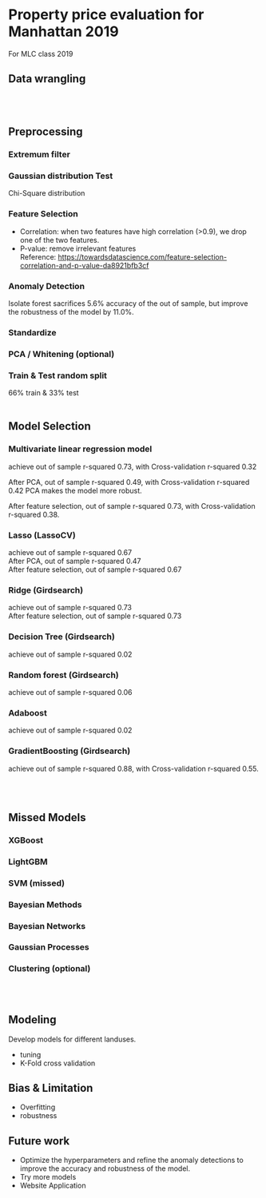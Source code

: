 # Property price evaluation for Manhattan 2019
For MLC class 2019

## Data wrangling
<br> 

## Preprocessing
### Extremum filter
### Gaussian distribution Test
Chi-Square distribution
### Feature Selection
- Correlation: when two features have high correlation (>0.9), we drop one of the two features.
- P-value: remove irrelevant features  
Reference: https://towardsdatascience.com/feature-selection-correlation-and-p-value-da8921bfb3cf  
### Anomaly Detection
Isolate forest sacrifices 5.6% accuracy of the out of sample, but improve the robustness of the model by 11.0%.
### Standardize
### PCA / Whitening (optional)
### Train & Test random split
66% train & 33% test
<br> 

## Model Selection

### Multivariate linear regression model
achieve out of sample r-squared 0.73, with Cross-validation r-squared 0.32

After PCA, out of sample r-squared 0.49, with Cross-validation r-squared 0.42
PCA makes the model more robust.

After feature selection, out of sample r-squared 0.73, with Cross-validation r-squared 0.38.

### Lasso (LassoCV)
achieve out of sample r-squared 0.67  
After PCA, out of sample r-squared 0.47  
After feature selection, out of sample r-squared 0.67

### Ridge (Girdsearch)
achieve out of sample r-squared 0.73  
After feature selection, out of sample r-squared 0.73

### Decision Tree (Girdsearch)
achieve out of sample r-squared 0.02

### Random forest (Girdsearch)
achieve out of sample r-squared 0.06

### Adaboost
achieve out of sample r-squared 0.02

### GradientBoosting (Girdsearch)
achieve out of sample r-squared 0.88, with Cross-validation r-squared 0.55.


<br> 
## Missed Models
### XGBoost
### LightGBM
### SVM (missed)
### Bayesian Methods
### Bayesian Networks
### Gaussian Processes
### Clustering (optional)
<br> 

## Modeling
Develop models for different landuses.
- tuning
- K-Fold cross validation

## Bias & Limitation
- Overfitting
- robustness

## Future work
- Optimize the hyperparameters and refine the anomaly detections to improve the accuracy and robustness of the model.
- Try more models
- Website Application
